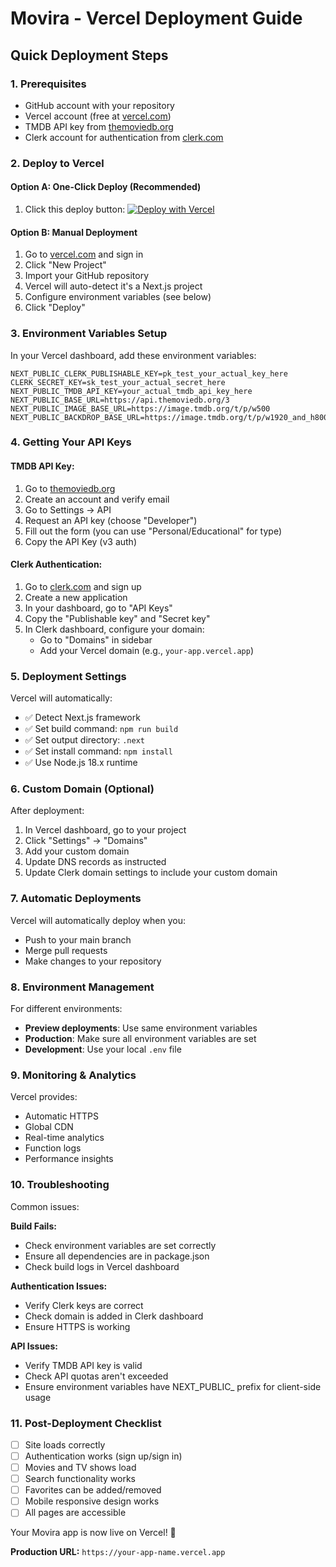 # Movira - Vercel Deployment Guide

## Quick Deployment Steps

### 1. Prerequisites
- GitHub account with your repository
- Vercel account (free at [vercel.com](https://vercel.com/))
- TMDB API key from [themoviedb.org](https://www.themoviedb.org/settings/api)
- Clerk account for authentication from [clerk.com](https://clerk.com/)

### 2. Deploy to Vercel

#### Option A: One-Click Deploy (Recommended)
1. Click this deploy button: [![Deploy with Vercel](https://vercel.com/button)](https://vercel.com/new/clone?repository-url=https://github.com/rayen-ben-rhim/Movira.git&env=NEXT_PUBLIC_CLERK_PUBLISHABLE_KEY,CLERK_SECRET_KEY,NEXT_PUBLIC_TMDB_API_KEY)

#### Option B: Manual Deployment
1. Go to [vercel.com](https://vercel.com/) and sign in
2. Click "New Project"
3. Import your GitHub repository
4. Vercel will auto-detect it's a Next.js project
5. Configure environment variables (see below)
6. Click "Deploy"

### 3. Environment Variables Setup

In your Vercel dashboard, add these environment variables:

```
NEXT_PUBLIC_CLERK_PUBLISHABLE_KEY=pk_test_your_actual_key_here
CLERK_SECRET_KEY=sk_test_your_actual_secret_here
NEXT_PUBLIC_TMDB_API_KEY=your_actual_tmdb_api_key_here
NEXT_PUBLIC_BASE_URL=https://api.themoviedb.org/3
NEXT_PUBLIC_IMAGE_BASE_URL=https://image.tmdb.org/t/p/w500
NEXT_PUBLIC_BACKDROP_BASE_URL=https://image.tmdb.org/t/p/w1920_and_h800_multi_faces
```

### 4. Getting Your API Keys

#### TMDB API Key:
1. Go to [themoviedb.org](https://www.themoviedb.org/)
2. Create an account and verify email
3. Go to Settings → API
4. Request an API key (choose "Developer")
5. Fill out the form (you can use "Personal/Educational" for type)
6. Copy the API Key (v3 auth)

#### Clerk Authentication:
1. Go to [clerk.com](https://clerk.com/) and sign up
2. Create a new application
3. In your dashboard, go to "API Keys"
4. Copy the "Publishable key" and "Secret key"
5. In Clerk dashboard, configure your domain:
   - Go to "Domains" in sidebar
   - Add your Vercel domain (e.g., `your-app.vercel.app`)

### 5. Deployment Settings

Vercel will automatically:
- ✅ Detect Next.js framework
- ✅ Set build command: `npm run build`
- ✅ Set output directory: `.next`
- ✅ Set install command: `npm install`
- ✅ Use Node.js 18.x runtime

### 6. Custom Domain (Optional)

After deployment:
1. In Vercel dashboard, go to your project
2. Click "Settings" → "Domains"
3. Add your custom domain
4. Update DNS records as instructed
5. Update Clerk domain settings to include your custom domain

### 7. Automatic Deployments

Vercel will automatically deploy when you:
- Push to your main branch
- Merge pull requests
- Make changes to your repository

### 8. Environment Management

For different environments:
- **Preview deployments**: Use same environment variables
- **Production**: Make sure all environment variables are set
- **Development**: Use your local `.env` file

### 9. Monitoring & Analytics

Vercel provides:
- Automatic HTTPS
- Global CDN
- Real-time analytics
- Function logs
- Performance insights

### 10. Troubleshooting

Common issues:

**Build Fails:**
- Check environment variables are set correctly
- Ensure all dependencies are in package.json
- Check build logs in Vercel dashboard

**Authentication Issues:**
- Verify Clerk keys are correct
- Check domain is added in Clerk dashboard
- Ensure HTTPS is working

**API Issues:**
- Verify TMDB API key is valid
- Check API quotas aren't exceeded
- Ensure environment variables have NEXT_PUBLIC_ prefix for client-side usage

### 11. Post-Deployment Checklist

- [ ] Site loads correctly
- [ ] Authentication works (sign up/sign in)
- [ ] Movies and TV shows load
- [ ] Search functionality works
- [ ] Favorites can be added/removed
- [ ] Mobile responsive design works
- [ ] All pages are accessible

Your Movira app is now live on Vercel! 🎉

**Production URL:** `https://your-app-name.vercel.app`
